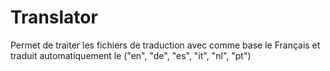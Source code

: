 # Translator
Permet de traiter les fichiers de traduction avec comme base le Français et traduit automatiquement le ("en", "de", "es", "it", "nl", "pt")
